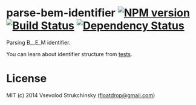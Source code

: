# parse-bem-identifier [![NPM version][npm-image]][npm-url] [![Build Status][travis-image]][travis-url] [![Dependency Status][depstat-image]][depstat-url]

Parsing B__E_M identifier.

You can learn about identifier structure from [tests](https://github.com/floatdrop/parse-bem-identifier/blob/master/test/index.js).

# License
MIT (c) 2014 Vsevolod Strukchinsky (floatdrop@gmail.com)

[npm-url]: https://npmjs.org/package/parse-bem-identifier
[npm-image]: http://img.shields.io/npm/v/parse-bem-identifier.svg

[travis-url]: https://travis-ci.org/floatdrop/parse-bem-identifier
[travis-image]: http://img.shields.io/travis/floatdrop/parse-bem-identifier.svg

[depstat-url]: https://david-dm.org/floatdrop/parse-bem-identifier
[depstat-image]: https://david-dm.org/floatdrop/parse-bem-identifier.svg?theme=shields.io
